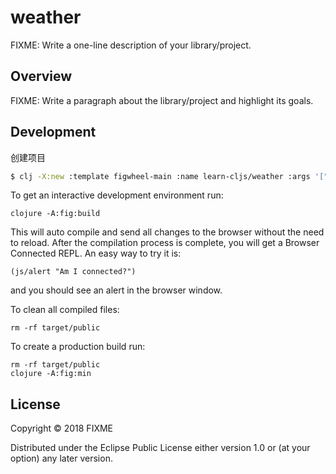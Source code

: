 # weather

FIXME: Write a one-line description of your library/project.

## Overview

FIXME: Write a paragraph about the library/project and highlight its goals.

## Development

创建项目
```bash
$ clj -X:new :template figwheel-main :name learn-cljs/weather :args '["+deps" "--reagent"]'
```

To get an interactive development environment run:

    clojure -A:fig:build

This will auto compile and send all changes to the browser without the
need to reload. After the compilation process is complete, you will
get a Browser Connected REPL. An easy way to try it is:

    (js/alert "Am I connected?")

and you should see an alert in the browser window.

To clean all compiled files:

    rm -rf target/public

To create a production build run:

	rm -rf target/public
	clojure -A:fig:min


## License

Copyright © 2018 FIXME

Distributed under the Eclipse Public License either version 1.0 or (at your option) any later version.
